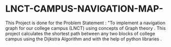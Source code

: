 # LNCT-CAMPUS-NAVIGATION-MAP-
 This Project is done for the Problem Statement : "To implement a navigation graph for our college campus (LNCT) using concepts of Graph theory . This project calculates the shortest path  between any two blocks of college campus using the Dijkstra Algorithm and with the help of python libraries .   

